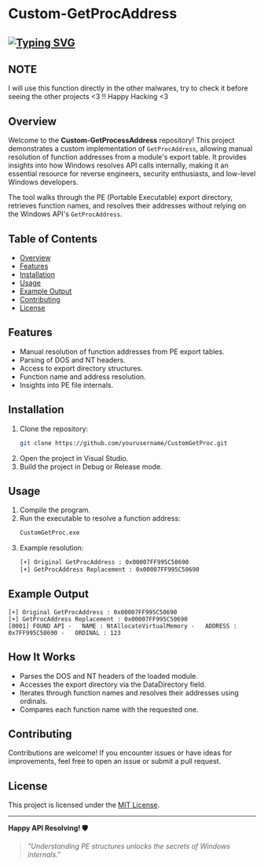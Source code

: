 # Custom-GetProcAddress

## [![Typing SVG](https://readme-typing-svg.demolab.com?font=JetBrains+Mono&weight=2000&pause=1000&width=435&lines=Welcome+to+CustomGetProc+Repo!!!;Explore+Windows+API+Internals;Manually+Resolve+Function+Addresses;Learn+PE+Export+Table+Parsing)](https://git.io/typing-svg)


## NOTE
I will use this function directly in the other malwares, try to check it before seeing the other projects <3 !! Happy Hacking <3
## Overview

Welcome to the **Custom-GetProcessAddress** repository! This project demonstrates a custom implementation of `GetProcAddress`, allowing manual resolution of function addresses from a module's export table. It provides insights into how Windows resolves API calls internally, making it an essential resource for reverse engineers, security enthusiasts, and low-level Windows developers.

The tool walks through the PE (Portable Executable) export directory, retrieves function names, and resolves their addresses without relying on the Windows API's `GetProcAddress`.


## Table of Contents

- [Overview](#overview)
- [Features](#features)
- [Installation](#installation)
- [Usage](#usage)
- [Example Output](#example-output)
- [Contributing](#contributing)
- [License](#license)

## Features

- Manual resolution of function addresses from PE export tables.
- Parsing of DOS and NT headers.
- Access to export directory structures.
- Function name and address resolution.
- Insights into PE file internals.

## Installation

1. Clone the repository:
   ```bash
   git clone https://github.com/yourusername/CustomGetProc.git
   ```
2. Open the project in Visual Studio.
3. Build the project in Debug or Release mode.

## Usage

1. Compile the program.
2. Run the executable to resolve a function address:
   ```cmd
   CustomGetProc.exe
   ```
3. Example resolution:
   ```cmd
   [+] Original GetProcAddress : 0x00007FF995C50690
   [+] GetProcAddress Replacement : 0x00007FF995C50690
   ```

## Example Output

```
[+] Original GetProcAddress : 0x00007FF995C50690
[+] GetProcAddress Replacement : 0x00007FF995C50690
[0001] FOUND API -   NAME : NtAllocateVirtualMemory -   ADDRESS : 0x7FF995C50690 -   ORDINAL : 123
```

## How It Works

- Parses the DOS and NT headers of the loaded module.
- Accesses the export directory via the DataDirectory field.
- Iterates through function names and resolves their addresses using ordinals.
- Compares each function name with the requested one.

## Contributing

Contributions are welcome! If you encounter issues or have ideas for improvements, feel free to open an issue or submit a pull request.

## License

This project is licensed under the [MIT License](LICENSE.txt).

---
**Happy API Resolving! 🛡️**

> *"Understanding PE structures unlocks the secrets of Windows internals."*

